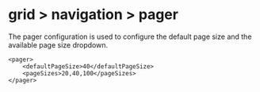 # grid > navigation > pager

The pager configuration is used to configure the default page size and the available page size dropdown.


```markup
<pager>
    <defaultPageSize>40</defaultPageSize>
    <pageSizes>20,40,100</pageSizes>
</pager>
```


